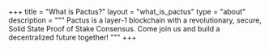 +++
title = "What is Pactus?"
layout = "what_is_pactus"
type = "about"
description = """
Pactus is a layer-1 blockchain with a revolutionary, secure, Solid State Proof of Stake Consensus.
Come join us and build a decentralized future together!
"""
+++
